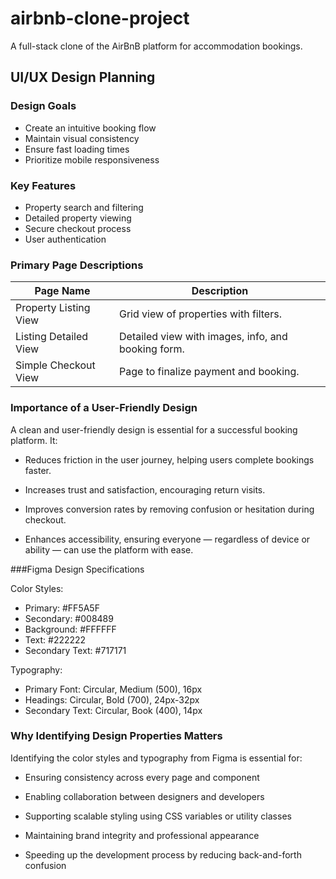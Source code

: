 # airbnb-clone-project
A full-stack clone of the AirBnB platform for accommodation bookings.
## UI/UX Design Planning

### Design Goals
- Create an intuitive booking flow
- Maintain visual consistency
- Ensure fast loading times
- Prioritize mobile responsiveness

### Key Features
- Property search and filtering
- Detailed property viewing
- Secure checkout process
- User authentication

### Primary Page Descriptions

| Page Name               | Description                                                                 |
|-------------------------|------------------------------------------------------------------------------|
| Property Listing View   | Grid view of properties with filters.                                       |
| Listing Detailed View   | Detailed view with images, info, and booking form.                          |
| Simple Checkout View    | Page to finalize payment and booking.                                       |

### Importance of a User-Friendly Design

A clean and user-friendly design is essential for a successful booking platform. It:

- Reduces friction in the user journey, helping users complete bookings faster.

- Increases trust and satisfaction, encouraging return visits.

- Improves conversion rates by removing confusion or hesitation during checkout.

- Enhances accessibility, ensuring everyone — regardless of device or ability — can use the platform with ease.
  
###Figma Design Specifications

 Color Styles:

- Primary: #FF5A5F
- Secondary: #008489
- Background: #FFFFFF
- Text: #222222
- Secondary Text: #717171

 Typography:

- Primary Font: Circular, Medium (500), 16px
- Headings: Circular, Bold (700), 24px-32px
- Secondary Text: Circular, Book (400), 14px

### Why Identifying Design Properties Matters

Identifying the color styles and typography from Figma is essential for:

- Ensuring consistency across every page and component

- Enabling collaboration between designers and developers

- Supporting scalable styling using CSS variables or utility classes

- Maintaining brand integrity and professional appearance

- Speeding up the development process by reducing back-and-forth confusion
